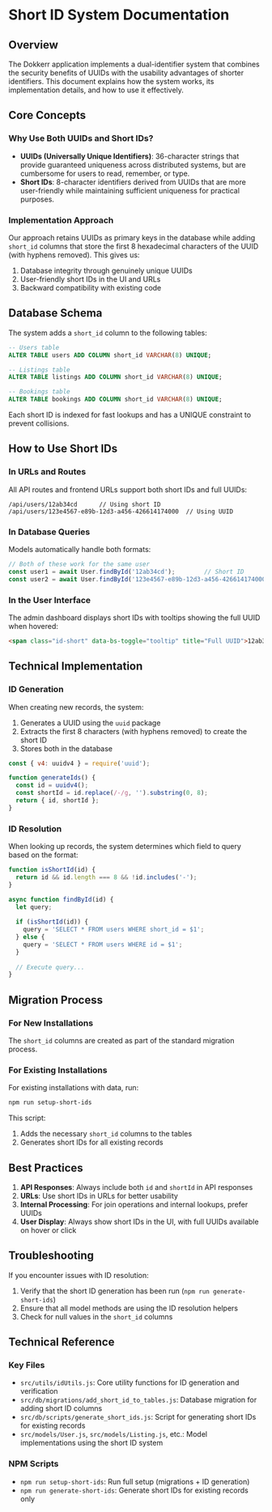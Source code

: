
# Short ID System Documentation

## Overview

The Dokkerr application implements a dual-identifier system that combines the security benefits of UUIDs with the usability advantages of shorter identifiers. This document explains how the system works, its implementation details, and how to use it effectively.

## Core Concepts

### Why Use Both UUIDs and Short IDs?

- **UUIDs (Universally Unique Identifiers)**: 36-character strings that provide guaranteed uniqueness across distributed systems, but are cumbersome for users to read, remember, or type.
- **Short IDs**: 8-character identifiers derived from UUIDs that are more user-friendly while maintaining sufficient uniqueness for practical purposes.

### Implementation Approach

Our approach retains UUIDs as primary keys in the database while adding `short_id` columns that store the first 8 hexadecimal characters of the UUID (with hyphens removed). This gives us:

1. Database integrity through genuinely unique UUIDs
2. User-friendly short IDs in the UI and URLs
3. Backward compatibility with existing code

## Database Schema

The system adds a `short_id` column to the following tables:

```sql
-- Users table
ALTER TABLE users ADD COLUMN short_id VARCHAR(8) UNIQUE;

-- Listings table
ALTER TABLE listings ADD COLUMN short_id VARCHAR(8) UNIQUE;

-- Bookings table
ALTER TABLE bookings ADD COLUMN short_id VARCHAR(8) UNIQUE;
```

Each short ID is indexed for fast lookups and has a UNIQUE constraint to prevent collisions.

## How to Use Short IDs

### In URLs and Routes

All API routes and frontend URLs support both short IDs and full UUIDs:

```
/api/users/12ab34cd      // Using short ID
/api/users/123e4567-e89b-12d3-a456-426614174000  // Using UUID
```

### In Database Queries

Models automatically handle both formats:

```javascript
// Both of these work for the same user
const user1 = await User.findById('12ab34cd');        // Short ID
const user2 = await User.findById('123e4567-e89b-12d3-a456-426614174000');  // UUID
```

### In the User Interface

The admin dashboard displays short IDs with tooltips showing the full UUID when hovered:

```html
<span class="id-short" data-bs-toggle="tooltip" title="Full UUID">12ab34cd</span>
```

## Technical Implementation

### ID Generation

When creating new records, the system:

1. Generates a UUID using the `uuid` package
2. Extracts the first 8 characters (with hyphens removed) to create the short ID
3. Stores both in the database

```javascript
const { v4: uuidv4 } = require('uuid');

function generateIds() {
  const id = uuidv4();
  const shortId = id.replace(/-/g, '').substring(0, 8);
  return { id, shortId };
}
```

### ID Resolution

When looking up records, the system determines which field to query based on the format:

```javascript
function isShortId(id) {
  return id && id.length === 8 && !id.includes('-');
}

async function findById(id) {
  let query;
  
  if (isShortId(id)) {
    query = 'SELECT * FROM users WHERE short_id = $1';
  } else {
    query = 'SELECT * FROM users WHERE id = $1';
  }
  
  // Execute query...
}
```

## Migration Process

### For New Installations

The `short_id` columns are created as part of the standard migration process.

### For Existing Installations

For existing installations with data, run:

```bash
npm run setup-short-ids
```

This script:
1. Adds the necessary `short_id` columns to the tables
2. Generates short IDs for all existing records

## Best Practices

1. **API Responses**: Always include both `id` and `shortId` in API responses
2. **URLs**: Use short IDs in URLs for better usability
3. **Internal Processing**: For join operations and internal lookups, prefer UUIDs
4. **User Display**: Always show short IDs in the UI, with full UUIDs available on hover or click

## Troubleshooting

If you encounter issues with ID resolution:

1. Verify that the short ID generation has been run (`npm run generate-short-ids`)
2. Ensure that all model methods are using the ID resolution helpers
3. Check for null values in the `short_id` columns

## Technical Reference

### Key Files

- `src/utils/idUtils.js`: Core utility functions for ID generation and verification
- `src/db/migrations/add_short_id_to_tables.js`: Database migration for adding short ID columns
- `src/db/scripts/generate_short_ids.js`: Script for generating short IDs for existing records
- `src/models/User.js`, `src/models/Listing.js`, etc.: Model implementations using the short ID system

### NPM Scripts

- `npm run setup-short-ids`: Run full setup (migrations + ID generation)
- `npm run generate-short-ids`: Generate short IDs for existing records only 